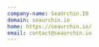 ```yaml
---
company-name: SeaUrchin.IO
domain: seaurchin.io
home: https://seaurchin.io/
email: contact@seaurchin.io
---
```




